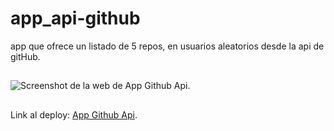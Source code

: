 # app_api-github
app que ofrece un listado de 5 repos, en usuarios aleatorios desde la api de gitHub.

##
![Screenshot de la web de App Github Api.]()
##
Link al deploy:  [App Github Api](https://app-api-github.vercel.app/).

